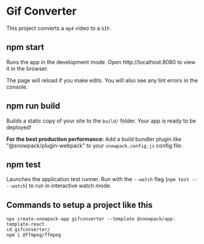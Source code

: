 # Gif Converter

This project converts a `mp4` video to a `GIF`.

## npm start

Runs the app in the development mode.
Open http://localhost:8080 to view it in the browser.

The page will reload if you make edits.
You will also see any lint errors in the console.

## npm run build

Builds a static copy of your site to the `build/` folder.
Your app is ready to be deployed!

**For the best production performance:** Add a build bundler plugin like "@snowpack/plugin-webpack" to your `snowpack.config.js` config file.

## npm test

Launches the application test runner.
Run with the `--watch` flag (`npm test -- --watch`) to run in interactive watch mode.

## Commands to setup a project like this

```
npx create-snowpack-app gifconverter --template @snowpack/app-template-react
cd gifconverter/
npm i @ffmpeg/ffmpeg
```